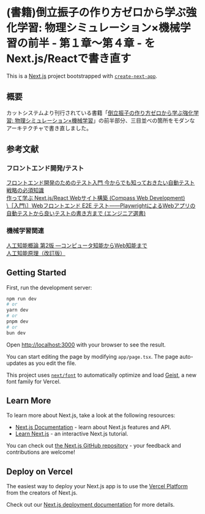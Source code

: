 # (書籍)倒立振子の作り方ゼロから学ぶ強化学習: 物理シミュレーション×機械学習の前半 - 第１章～第４章 - をNext.js/Reactで書き直す
This is a [Next.js](https://nextjs.org) project bootstrapped with [`create-next-app`](https://nextjs.org/docs/app/api-reference/cli/create-next-app).
## 概要
カットシステムより刊行されている書籍「[倒立振子の作り方ゼロから学ぶ強化学習: 物理シミュレーション×機械学習](https://www.cutt.co.jp/book/978-4-87783-440-1.html)」の前半部分、三目並べの箇所をモダンなアーキテクチャで書き直しました。
## 参考文献
### フロントエンド開発/テスト
[フロントエンド開発のためのテスト入門 今からでも知っておきたい自動テスト戦略の必須知識](https://www.shoeisha.co.jp/book/detail/9784798178639)<br />
[作って学ぶ Next.js/React Webサイト構築 (Compass Web Development)](https://book.mynavi.jp/ec/products/detail/id=130848)<br />
[\［入門\］Webフロントエンド E2E テスト――PlaywrightによるWebアプリの自動テストから良いテストの書き方まで (エンジニア選書)](https://gihyo.jp/book/2024/978-4-297-14220-9)<br />
### 機械学習関連
[人工知能概論 第2版 ―コンピュータ知能からWeb知能まで](https://www.kyoritsu-pub.co.jp/book/b10010346.html)<br />
[人工知能原理（改訂版）](https://www.coronasha.co.jp/np/isbn/9784339027235/)<br />

## Getting Started
First, run the development server:

```bash
npm run dev
# or
yarn dev
# or
pnpm dev
# or
bun dev
```

Open [http://localhost:3000](http://localhost:3000) with your browser to see the result.

You can start editing the page by modifying `app/page.tsx`. The page auto-updates as you edit the file.

This project uses [`next/font`](https://nextjs.org/docs/app/building-your-application/optimizing/fonts) to automatically optimize and load [Geist](https://vercel.com/font), a new font family for Vercel.

## Learn More

To learn more about Next.js, take a look at the following resources:

- [Next.js Documentation](https://nextjs.org/docs) - learn about Next.js features and API.
- [Learn Next.js](https://nextjs.org/learn) - an interactive Next.js tutorial.

You can check out [the Next.js GitHub repository](https://github.com/vercel/next.js) - your feedback and contributions are welcome!

## Deploy on Vercel

The easiest way to deploy your Next.js app is to use the [Vercel Platform](https://vercel.com/new?utm_medium=default-template&filter=next.js&utm_source=create-next-app&utm_campaign=create-next-app-readme) from the creators of Next.js.

Check out our [Next.js deployment documentation](https://nextjs.org/docs/app/building-your-application/deploying) for more details.

